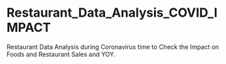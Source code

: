# Restaurant_Data_Analysis_COVID_IMPACT
Restaurant Data Analysis during Coronavirus time to Check the Impact on Foods and Restaurant Sales and YOY.
